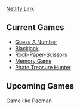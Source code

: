 <a href="http://games-gychem.netlify.com">Netlify Link</a>

<h2>Current Games</h2>
       <ul>
            <a href="http://games-gychem.netlify.com/guessnumber"><li>Guess A Number</li></a>
            <a href="http://games-gychem.netlify.com/blackjack"><li>Blackjack</li></a>
            <a href="http://games-gychem.netlify.com/rock-paper-scissors"><li>Rock-Paper-Scissors</li></a>
            <a href="http://games-gychem.netlify.com/memory-game"><li>Memory Game</li></a>
            <a href="http://games-gychem.netlify.com/Pirate Treasure Hunter"><li>Pirate Treasure Hunter</li></a>
        </ul>

<h2>Upcoming Games</h2>
Game like Pacman